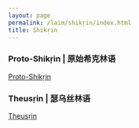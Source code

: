 ```yaml
---
layout: page
permalink: /laim/shikṛin/index.html
title: Shikṛin
---
```


### Proto-Shikṛin | 原始希克林语

[Proto-Shikṛin](https://kinnuch.github.io/laim/shikrin.assets/Proto-Shikṛin.html)

### Theusṛin | 瑟乌丝林语

[Theusṛin](https://kinnuch.github.io/laim/Theusṛin)
